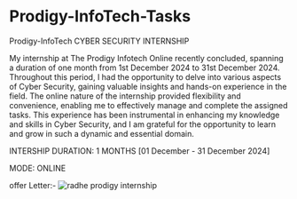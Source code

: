 # Prodigy-InfoTech-Tasks
Prodigy-InfoTech CYBER SECURITY INTERNSHIP

My internship at The Prodigy Infotech Online recently concluded, spanning a duration of one month from 1st December 2024 to 31st December 2024. Throughout this period, I had the opportunity to delve into various aspects of Cyber Security, gaining valuable insights and hands-on experience in the field. The online nature of the internship provided flexibility and convenience, enabling me to effectively manage and complete the assigned tasks. This experience has been instrumental in enhancing my knowledge and skills in Cyber Security, and I am grateful for the opportunity to learn and grow in such a dynamic and essential domain.

INTERSHIP DURATION: 1 MONTHS [01 December - 31 December 2024]

MODE: ONLINE

offer Letter:-
![radhe prodigy internship](https://github.com/user-attachments/assets/431b0207-3dfd-4206-8df2-7094bad6ddc6)
